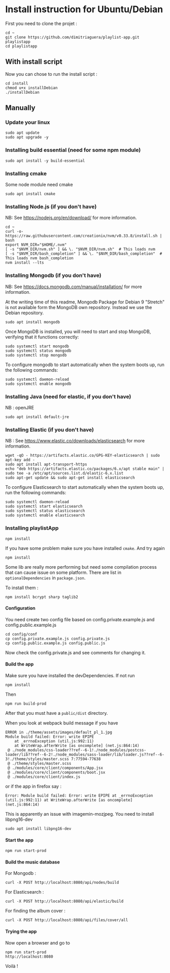 # Install instruction for Ubuntu/Debian


First you need to clone the projet :

```
cd ~
git clone https://github.com/dimitriaguera/playlist-app.git playlistapp
cd playlistapp
```


## With install script

Now you can chose to run the install script :

```
cd install
chmod u+x installDebian
./installDebian
```

## Manually 

### Update your linux

```
sudo apt update
sudo apt upgrade -y
```

### Installing build essential (need for some npm module)

```
sudo apt install -y build-essential
```

### Installing cmake

Some node module need cmake

```
sudo apt install cmake
```

### Installing Node.js (if you don't have)

NB: See https://nodejs.org/en/download/ for more information.

```
cd ~
curl -o- https://raw.githubusercontent.com/creationix/nvm/v0.33.8/install.sh | bash
export NVM_DIR="$HOME/.nvm"
[ -s "$NVM_DIR/nvm.sh" ] && \. "$NVM_DIR/nvm.sh"  # This loads nvm
[ -s "$NVM_DIR/bash_completion" ] && \. "$NVM_DIR/bash_completion"  # This loads nvm bash_completion
nvm install --lts
```

### Installing Mongodb (if you don't have)

NB: See https://docs.mongodb.com/manual/installation/ for more information.

At the writing time of this readme, Mongodb Package for Debian 9 "Stretch" is not available form the MongoDB own repository.
Instead we use the Debian repository.

```
sudo apt install mongodb
```

Once MongoDB is installed, you will need to start and stop MongoDB, verifying that it functions correctly:
```
sudo systemctl start mongodb
sudo systemctl status mongodb
sudo systemctl stop mongodb
```

To configure mongodb to start automatically when the system boots up, run the following commands:
```
sudo systemctl daemon-reload
sudo systemctl enable mongodb
```

### Installing Java (need for elastic, if you don't have)

NB : openJRE

```
sudo apt install default-jre
```

### Installing Elastic (if you don't have)

NB : See https://www.elastic.co/downloads/elasticsearch for more information.

```
wget -qO - https://artifacts.elastic.co/GPG-KEY-elasticsearch | sudo apt-key add -
sudo apt install apt-transport-https
echo "deb https://artifacts.elastic.co/packages/6.x/apt stable main" | sudo tee -a /etc/apt/sources.list.d/elastic-6.x.list
sudo apt-get update && sudo apt-get install elasticsearch
```

To configure Elasticsearch to start automatically when the system boots up, run the following commands:

```
sudo systemctl daemon-reload
sudo systemctl start elasticsearch
sudo systemctl status elasticsearch
sudo systemctl enable elasticsearch
```


### Installing playlistApp

```
npm install
```

If you have some problem make sure you have installed `cmake`.
And try again

```
npm install
```

Some lib are really more performing but need some compilation process that can cause issue on some platform.
There are list in `optionalDependencies` in `package.json`.

To install them :

```
npm install bcrypt sharp taglib2
```  

#### Configuration

You need create two config file based on config.private.example.js and config.public.example.js

```
cd config/conf
cp config.private.example.js config.private.js
cp config.public.example.js config.public.js
```

Now check the config.private.js and see comments for changing it.

#### Build the app

Make sure you have installed the devDependencies. If not run 

```
npm install 
```

Then 

```
npm run build-prod
```

After that you must have a `public/dist` directory.

When you look at webpack build message if you have 

```
ERROR in ./theme/assets/images/default_pl_1.jpg
Module build failed: Error: write EPIPE
    at _errnoException (util.js:992:11)
    at WriteWrap.afterWrite [as oncomplete] (net.js:864:14)
 @ ./node_modules/css-loader??ref--6-1!./node_modules/postcss-loader/lib??ref--6-2!./node_modules/sass-loader/lib/loader.js??ref--6-3!./theme/styles/master.scss 7:77594-77638
 @ ./theme/styles/master.scss
 @ ./modules/core/client/components/App.jsx
 @ ./modules/core/client/components/boot.jsx
 @ ./modules/core/client/index.js
```

or if the app in firefox say :

```
Error: Module build failed: Error: write EPIPE at _errnoException (util.js:992:11) at WriteWrap.afterWrite [as oncomplete] (net.js:864:14)
```

This is apparently an issue with imagemin-mozjpeg. You need to install libpng16-dev

```
sudo apt install libpng16-dev
```

#### Start the app

```
npm run start-prod
```

#### Build the music database

For Mongodb  :

```
curl -X POST http://localhost:8080/api/nodes/build
```

For Elasticsearch :

```
curl -X POST http://localhost:8080/api/elastic/build
```

For finding the album cover :

```
curl -X POST http://localhost:8080/api/files/cover/all
```

#### Trying the app

Now open a browser and go to 

```
npm run start-prod
http://localhost:8080
```

Voilà !